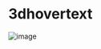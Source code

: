 # 3dhovertext
![image](https://github.com/MarkHenderson02/3dhovertext/assets/114543984/cf10db8c-7e28-487e-9a62-ab6c54dcd5b3)
